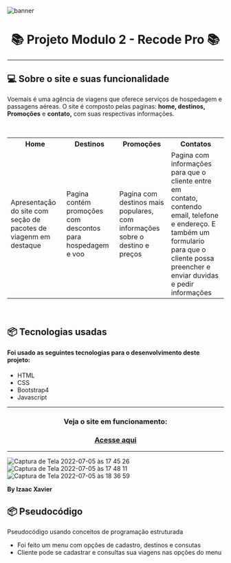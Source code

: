 ![banner](https://user-images.githubusercontent.com/105816549/177419562-642d314a-1798-4430-bc37-a1ea866afab5.svg)

<h1 align="center"> 📚 Projeto Modulo 2 - Recode Pro 📚</h1>
<hr>
<h2> 💻 Sobre o site e suas funcionalidade</h2>


<p> Voemais é uma agência de viagens que oferece serviços de hospedagem e passagens aéreas. O site é composto pelas paginas: <b>home, destinos,  Promoções</b> e <b>contato,</b> com suas respectivas informações.</p>
<br>

<table>
<tr> 
 <th>Home</th>
 <th>Destinos</th> 
 <th>Promoções</th>
 <th>Contatos</th> 
 </tr>
<tr>
 <td> Apresentaçåo do site com seção de pacotes de viagenm em destaque</td>
 <td>Pagina contém promoções com descontos para hospedagem e voo</td>
 <td> Pagina com destinos mais populares, com informações sobre o destino e preços</td> 
 <td>Pagina com informações para que o cliente entre em<br> contato, contendo email, telefone e endereço. E também um formulario para que o cliente possa preencher e enviar duvidas e pedir informações </td
 </tr>
<tr> 
 
 </table>
 <br>


 <h2> 📦 Tecnologias usadas</>
 

<h4> Foi usado as seguintes tecnologias para o desenvolvimento deste projeto:</h4>

<ul>
<li>HTML</li>
<li>CSS</li>
<li>Bootstrap4</li>
<li>Javascript</li>

</ul>

<hr>

<h3 align="center"> Veja o site em funcionamento:</h3>
<h3 align="center"><a href="https://voemaisviagens.netlify.app">Acesse aqui</a></h3>



<hr>

![Captura de Tela 2022-07-05 às 17 45 26](https://user-images.githubusercontent.com/105816549/177420111-e1dadba4-46bb-4840-ad4b-cbec45881eed.png)
![Captura de Tela 2022-07-05 às 17 48 11](https://user-images.githubusercontent.com/105816549/177420258-857312b3-7a8c-4989-9f23-9d2464198dd0.png)
![Captura de Tela 2022-07-05 às 18 36 59](https://user-images.githubusercontent.com/105816549/177420793-561794c3-bdd9-48cd-ae08-8c0baadd7ffe.png)
<br>

<b>By Izaac Xavier</b>

<h2> 📦 Pseudocódigo </h1>
 
<p> Pseudocódigo usando conceitos de programação estruturada </p>
<ul>
<li>Foi feito um menu com opções de cadastro, destinos e consutas</li>
<li>Cliente pode se cadastrar e consultas sua viagens nas opções do menu</li>
</ul>





